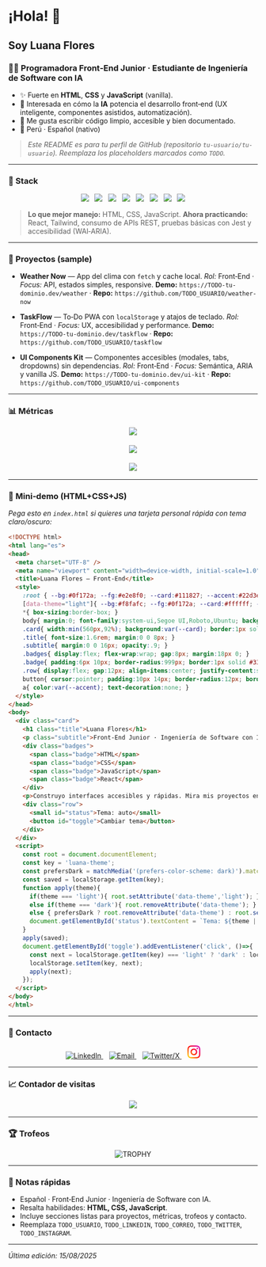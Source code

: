 # ¡Hola! 👋

## Soy **Luana Flores**

### 👩‍💻 Programadora Front‑End Junior · Estudiante de **Ingeniería de Software con IA**

* ✨ Fuerte en **HTML**, **CSS** y **JavaScript** (vanilla).
* 🧠 Interesada en cómo la **IA** potencia el desarrollo front‑end (UX inteligente, componentes asistidos, automatización).
* 🧩 Me gusta escribir código limpio, accesible y bien documentado.
* 📍 Perú · Español (nativo)

> *Este README es para tu perfil de GitHub (repositorio `tu-usuario/tu-usuario`). Reemplaza los placeholders marcados como `TODO`.*

---

### 🧰 Stack

<p align="center">
  <img src="https://img.shields.io/badge/HTML5-E34F26?style=for-the-badge&logo=html5&logoColor=white" height="25"/>
  &nbsp;
  <img src="https://img.shields.io/badge/CSS3-1572B6?style=for-the-badge&logo=css3&logoColor=white" height="25"/>
  &nbsp;
  <img src="https://img.shields.io/badge/JavaScript-F7DF1E?style=for-the-badge&logo=javascript&logoColor=black" height="25"/>
  &nbsp;
  <img src="https://img.shields.io/badge/React-20232A?style=for-the-badge&logo=react&logoColor=61DAFB" height="25"/>
  &nbsp;
  <img src="https://img.shields.io/badge/TailwindCSS-38B2AC?style=for-the-badge&logo=tailwind-css&logoColor=white" height="25"/>
  &nbsp;
  <img src="https://img.shields.io/badge/Git-F05032?style=for-the-badge&logo=git&logoColor=white" height="25"/>
  &nbsp;
  <img src="https://img.shields.io/badge/GitHub-121013?style=for-the-badge&logo=github&logoColor=white" height="25"/>
  &nbsp;
  <img src="https://img.shields.io/badge/VS%20Code-0078D4?style=for-the-badge&logo=visual-studio-code&logoColor=white" height="25"/>
</p>

> **Lo que mejor manejo:** HTML, CSS, JavaScript.
> **Ahora practicando:** React, Tailwind, consumo de APIs REST, pruebas básicas con Jest y accesibilidad (WAI‑ARIA).

---

### 🚀 Proyectos (sample)

* **Weather Now** — App del clima con `fetch` y cache local.
  *Rol:* Front‑End · *Focus:* API, estados simples, responsive.
  **Demo:** `https://TODO-tu-dominio.dev/weather` · **Repo:** `https://github.com/TODO_USUARIO/weather-now`

* **TaskFlow** — To‑Do PWA con `localStorage` y atajos de teclado.
  *Rol:* Front‑End · *Focus:* UX, accesibilidad y performance.
  **Demo:** `https://TODO-tu-dominio.dev/taskflow` · **Repo:** `https://github.com/TODO_USUARIO/taskflow`

* **UI Components Kit** — Componentes accesibles (modales, tabs, dropdowns) sin dependencias.
  *Rol:* Front‑End · *Focus:* Semántica, ARIA y vanilla JS.
  **Demo:** `https://TODO-tu-dominio.dev/ui-kit` · **Repo:** `https://github.com/TODO_USUARIO/ui-components`

---

### 📊 Métricas

<p align="center">
  <!-- Reemplaza TODO_USUARIO por tu usuario real de GitHub -->
  <img src="https://github-readme-stats.vercel.app/api?username=TODO_USUARIO&theme=cobalt&show_icons=true&count_private=true" />
  <br/><br/>
  <img src="https://github-readme-streak-stats.herokuapp.com/?user=TODO_USUARIO&theme=dark&hide_border=true" />
  <br/><br/>
  <img src="https://github-readme-stats.vercel.app/api/top-langs/?username=TODO_USUARIO&layout=compact&theme=dark&hide_border=true" />
</p>

---

### 🧪 Mini‑demo (HTML+CSS+JS)

*Pega esto en `index.html` si quieres una tarjeta personal rápida con tema claro/oscuro:*

```html
<!DOCTYPE html>
<html lang="es">
<head>
  <meta charset="UTF-8" />
  <meta name="viewport" content="width=device-width, initial-scale=1.0" />
  <title>Luana Flores – Front‑End</title>
  <style>
    :root { --bg:#0f172a; --fg:#e2e8f0; --card:#111827; --accent:#22d3ee; }
    [data-theme="light"]{ --bg:#f8fafc; --fg:#0f172a; --card:#ffffff; --accent:#0ea5e9; }
    *{ box-sizing:border-box; }
    body{ margin:0; font-family:system-ui,Segoe UI,Roboto,Ubuntu; background:var(--bg); color:var(--fg); display:grid; place-items:center; min-height:100vh; }
    .card{ width:min(560px,92%); background:var(--card); border:1px solid #33415533; border-radius:18px; padding:24px; box-shadow:0 10px 30px #00000033; }
    .title{ font-size:1.6rem; margin:0 0 8px; }
    .subtitle{ margin:0 0 16px; opacity:.9; }
    .badges{ display:flex; flex-wrap:wrap; gap:8px; margin:18px 0; }
    .badge{ padding:6px 10px; border-radius:999px; border:1px solid #33415555; font-size:.9rem; }
    .row{ display:flex; gap:12px; align-items:center; justify-content:space-between; margin-top:12px; }
    button{ cursor:pointer; padding:10px 14px; border-radius:12px; border:1px solid #33415555; background:transparent; color:var(--fg); }
    a{ color:var(--accent); text-decoration:none; }
  </style>
</head>
<body>
  <div class="card">
    <h1 class="title">Luana Flores</h1>
    <p class="subtitle">Front‑End Junior · Ingeniería de Software con IA</p>
    <div class="badges">
      <span class="badge">HTML</span>
      <span class="badge">CSS</span>
      <span class="badge">JavaScript</span>
      <span class="badge">React</span>
    </div>
    <p>Construyo interfaces accesibles y rápidas. Mira mis proyectos en <a href="#">GitHub</a>.</p>
    <div class="row">
      <small id="status">Tema: auto</small>
      <button id="toggle">Cambiar tema</button>
    </div>
  </div>
  <script>
    const root = document.documentElement;
    const key = 'luana-theme';
    const prefersDark = matchMedia('(prefers-color-scheme: dark)').matches;
    const saved = localStorage.getItem(key);
    function apply(theme){
      if(theme === 'light'){ root.setAttribute('data-theme','light'); }
      else if(theme === 'dark'){ root.removeAttribute('data-theme'); }
      else { prefersDark ? root.removeAttribute('data-theme') : root.setAttribute('data-theme','light'); }
      document.getElementById('status').textContent = `Tema: ${theme || 'auto'}`;
    }
    apply(saved);
    document.getElementById('toggle').addEventListener('click', ()=>{
      const next = localStorage.getItem(key) === 'light' ? 'dark' : localStorage.getItem(key) === 'dark' ? '' : 'light';
      localStorage.setItem(key, next);
      apply(next);
    });
  </script>
</body>
</html>
```

---

### 🤝 Contacto

<p align="center">
  <!-- TODO: Actualiza los enlaces con tus perfiles reales -->
  <a href="https://www.linkedin.com/in/TODO_LINKEDIN" target="_blank">
    <img alt="LinkedIn" width="26" src="https://cdn.jsdelivr.net/gh/devicons/devicon/icons/linkedin/linkedin-original.svg" />
  </a>
  &nbsp;&nbsp;
  <a href="mailto:TODO_CORREO@ejemplo.com">
    <img alt="Email" width="26" src="https://cdn-icons-png.flaticon.com/512/561/561127.png" />
  </a>
  &nbsp;&nbsp;
  <a href="https://twitter.com/TODO_TWITTER" target="_blank">
    <img alt="Twitter/X" width="26" src="https://cdn.jsdelivr.net/gh/devicons/devicon/icons/twitter/twitter-original.svg" />
  </a>
  &nbsp;&nbsp;
  <a href="https://www.instagram.com/TODO_INSTAGRAM/" target="_blank">
    <img alt="Instagram" width="26" src="https://github.com/SatYu26/SatYu26/blob/master/Assets/Instagram.svg" />
  </a>
</p>

---

### 📈 Contador de visitas

<p align="center">
  <img src="https://profile-counter.glitch.me/TODO_USUARIO/count.svg" />
</p>

---

### 🏆 Trofeos

<p align="center">
  <img src="https://github-profile-trophy.vercel.app/?username=TODO_USUARIO&theme=radical&margin-h=15&margin-w=5&no-bg=true" alt="TROPHY" />
</p>

---

### 🔖 Notas rápidas

* Español · Front‑End Junior · Ingeniería de Software con IA.
* Resalta habilidades: **HTML, CSS, JavaScript**.
* Incluye secciones listas para proyectos, métricas, trofeos y contacto.
* Reemplaza `TODO_USUARIO`, `TODO_LINKEDIN`, `TODO_CORREO`, `TODO_TWITTER`, `TODO_INSTAGRAM`.

---

*Última edición: 15/08/2025*

